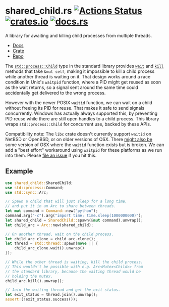 # shared_child.rs [![Actions Status](https://github.com/oconnor663/shared_child.rs/workflows/tests/badge.svg)](https://github.com/oconnor663/shared_child.rs/actions) [![crates.io](https://img.shields.io/crates/v/shared_child.svg)](https://crates.io/crates/shared_child) [![docs.rs](https://docs.rs/shared_child/badge.svg)](https://docs.rs/shared_child)

A library for awaiting and killing child processes from multiple threads.

- [Docs](https://docs.rs/shared_child)
- [Crate](https://crates.io/crates/shared_child)
- [Repo](https://github.com/oconnor663/shared_child.rs)

The
[`std::process::Child`](https://doc.rust-lang.org/std/process/struct.Child.html)
type in the standard library provides
[`wait`](https://doc.rust-lang.org/std/process/struct.Child.html#method.wait)
and
[`kill`](https://doc.rust-lang.org/std/process/struct.Child.html#method.kill)
methods that take `&mut self`, making it impossible to kill a child process
while another thread is waiting on it. That design works around a race
condition in Unix's `waitpid` function, where a PID might get reused as soon
as the wait returns, so a signal sent around the same time could
accidentally get delivered to the wrong process.

However with the newer POSIX `waitid` function, we can wait on a child
without freeing its PID for reuse. That makes it safe to send signals
concurrently. Windows has actually always supported this, by preventing PID
reuse while there are still open handles to a child process. This library
wraps `std::process::Child` for concurrent use, backed by these APIs.

Compatibility note: The `libc` crate doesn't currently support `waitid` on
NetBSD or OpenBSD, or on older versions of OSX. There [might also
be](https://bugs.python.org/msg167016) some version of OSX where the
`waitid` function exists but is broken. We can add a "best effort"
workaround using `waitpid` for these platforms as we run into them. Please
[file an issue](https://github.com/oconnor663/shared_child.rs/issues/new) if
you hit this.

## Example

```rust
use shared_child::SharedChild;
use std::process::Command;
use std::sync::Arc;

// Spawn a child that will just sleep for a long time,
// and put it in an Arc to share between threads.
let mut command = Command::new("python");
command.arg("-c").arg("import time; time.sleep(1000000000)");
let shared_child = SharedChild::spawn(&mut command).unwrap();
let child_arc = Arc::new(shared_child);

// On another thread, wait on the child process.
let child_arc_clone = child_arc.clone();
let thread = std::thread::spawn(move || {
    child_arc_clone.wait().unwrap()
});

// While the other thread is waiting, kill the child process.
// This wouldn't be possible with e.g. Arc<Mutex<Child>> from
// the standard library, because the waiting thread would be
// holding the mutex.
child_arc.kill().unwrap();

// Join the waiting thread and get the exit status.
let exit_status = thread.join().unwrap();
assert!(!exit_status.success());
```
